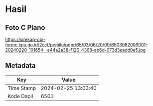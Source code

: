 # Hasil

## Foto C Plano

https://sirekap-obj-formc.kpu.go.id/2ccf/pemilu/pdpr/65/03/06/20/09/6503062009001-20240220-101654--e44a2a38-f126-4368-ab6d-073d3eadd0e5.jpg


## Metadata

| Key        | Value               |
| ---------- | ------------------- |
| Time Stamp | 2024-02-25 13:03:40 |
| Kode Dapil | 6501                |



